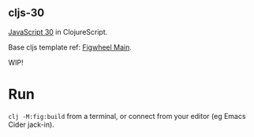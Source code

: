 ## cljs-30

[JavaScript 30](https://javascript30.com/) in ClojureScript.

Base cljs template ref: [Figwheel Main](https://rigsomelight.com/figwheel-main-template/).

WIP!

# Run

`clj -M:fig:build` from a terminal, or connect from your editor (eg Emacs Cider jack-in).

